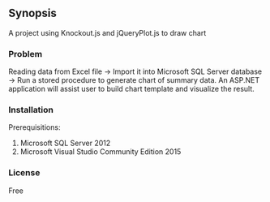 ## Synopsis

A project using Knockout.js and jQueryPlot.js to draw chart

### Problem

Reading data from Excel file -> Import it into Microsoft SQL Server database -> Run a stored procedure to generate chart of summary data.
An ASP.NET application will assist user to build chart template and visualize the result.

### Installation

Prerequisitions: 
1. Microsoft SQL Server 2012
2. Microsoft Visual Studio Community Edition 2015

### License

Free